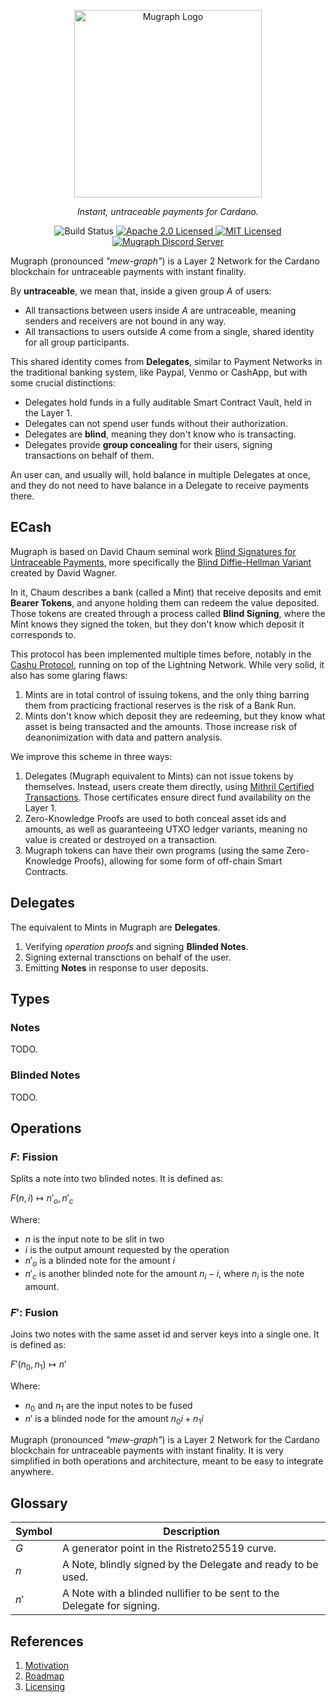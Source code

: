 <p align="center">
  <picture>
    <source srcset="docs/assets/logo-white.svg" media="(prefers-color-scheme: dark)">
    <img src="docs/assets/logo-dark.svg" alt="Mugraph Logo" width="300">
  </picture>

<p align="center"><em>Instant, untraceable payments for Cardano.</em></p>

<p align="center">
    <img src="https://github.com/mugraph-payments/mugraph/actions/workflows/build.yml/badge.svg" alt="Build Status" />
    <a href="https://opensource.org/licenses/Apache-2.0">
      <img src="https://img.shields.io/badge/License-Apache_2.0-blue.svg" alt="Apache 2.0 Licensed" />
    </a>
    <a href="https://opensource.org/licenses/MIT">
      <img src="https://img.shields.io/badge/License-MIT-blue.svg" alt="MIT Licensed" />
    </a>
    <a href="https://discord.gg/npSJU6Qk">
      <img src="https://dcbadge.limes.pink/api/server/npSJU6Qk?style=social" alt="Mugraph Discord Server" />
    </a>
  </p>
</p>

Mugraph (pronounced *"mew-graph"*) is a Layer 2 Network for the Cardano
blockchain for untraceable payments with instant finality.

By **untraceable**, we mean that, inside a given group $A$ of users:

- All transactions between users inside $A$ are untraceable, meaning senders
and receivers are not bound in any way.
- All transactions to users outside $A$ come from a single, shared identity for
all group participants.

This shared identity comes from **Delegates**, similar to Payment Networks in
the traditional banking system, like Paypal, Venmo or CashApp, but with some
crucial distinctions:

- Delegates hold funds in a fully auditable Smart Contract Vault, held in the
  Layer 1.
- Delegates can not spend user funds without their authorization.
- Delegates are **blind**, meaning they don't know who is transacting.
- Delegates provide **group concealing** for their users, signing transactions
  on behalf of them.

An user can, and usually will, hold balance in multiple Delegates at once, and
they do not need to have balance in a Delegate to receive payments there.

## ECash

Mugraph is based on David Chaum seminal work [Blind Signatures for Untraceable
Payments](./docs/reference-material/papers/blind-signatures-for-untraceable-payments.md),
more specifically the [Blind Diffie-Hellman
Variant](./docs/concepts/blind-diffie-hellman.md) created by David Wagner.

In it, Chaum describes a bank (called a Mint) that receive deposits and emit
**Bearer Tokens**, and anyone holding them can redeem the value deposited.
Those tokens are created through a process called **Blind Signing**, where the
Mint knows they signed the token, but they don't know which deposit it
corresponds to.

This protocol has been implemented multiple times before, notably in the [Cashu
Protocol](https://cashu.space), running on top of the Lightning Network. While
very solid, it also has some glaring flaws:

1. Mints are in total control of issuing tokens, and the only thing barring
   them from practicing fractional reserves is the risk of a Bank Run.
2. Mints don't know which deposit they are redeeming, but they know what asset
   is being transacted and the amounts. Those increase risk of deanonimization
   with data and pattern analysis.

We improve this scheme in three ways:

1. Delegates (Mugraph equivalent to Mints) can not issue tokens by themselves.
   Instead, users create them directly, using [Mithril Certified
   Transactions](https://mithril.network). Those certificates ensure direct
   fund availability on the Layer 1.
2. Zero-Knowledge Proofs are used to both conceal asset ids and amounts, as
   well as guaranteeing UTXO ledger variants, meaning no value is created or
   destroyed on a transaction.
3. Mugraph tokens can have their own programs (using the same Zero-Knowledge
   Proofs), allowing for some form of off-chain Smart Contracts.

## Delegates

The equivalent to Mints in Mugraph are **Delegates**.

1. Verifying *operation proofs* and signing **Blinded Notes**.
1. Signing external transctions on behalf of the user.
1. Emitting **Notes** in response to user deposits.

## Types

### Notes

TODO.

### Blinded Notes

TODO.

## Operations

### $F$: Fission

Splits a note into two blinded notes. It is defined as:

$F(n, i) \mapsto { n'_o, n'_c }$

Where:

- $n$ is the input note to be slit in two
- $i$ is the output amount requested by the operation
- $n'_o$ is a blinded note for the amount $i$
- $n'_c$ is another blinded note for the amount $n_i - i$, where $n_i$ is the note amount.

### $F'$: Fusion

Joins two notes with the same asset id and server keys into a single one. It is defined as:

$F'(n_0, n_1) \mapsto n'$

Where:

- $n_0$ and $n_1$ are the input notes to be fused
- $n'$ is a blinded node for the amount $n_0i + n_1i$

Mugraph (pronounced *"mew-graph"*) is a Layer 2 Network for the Cardano blockchain for untraceable payments with instant finality. It is very simplified in both operations and architecture, meant to be easy to integrate anywhere.

## Glossary

| Symbol | Description                                                             |
|--------|-------------------------------------------------------------------------|
| $G$    | A generator point in the Ristreto25519 curve.                           |
| $n$    | A Note, blindly signed by the Delegate and ready to be used.            |
| $n'$   | A Note with a blinded nullifier to be sent to the Delegate for signing. |

## References

1. [Motivation](./docs/motivation.md)
1. [Roadmap](./docs/roadmap.md)
1. [Licensing](./docs/licensing.md)
